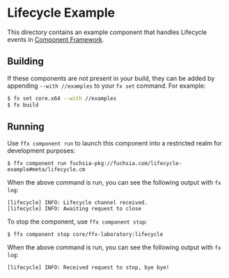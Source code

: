 # Lifecycle Example

This directory contains an example component that handles Lifecycle events in
[Component Framework](/docs/concepts/components/introduction.md).

## Building

If these components are not present in your build, they can be added by
appending `--with //examples` to your `fx set` command. For example:

```bash
$ fx set core.x64 --with //examples
$ fx build
```

## Running

Use `ffx component run` to launch this component into a restricted realm
for development purposes:

```
$ ffx component run fuchsia-pkg://fuchsia.com/lifecycle-example#meta/lifecycle.cm
```

When the above command is run, you can see the following output with `fx log`:

```
[lifecycle] INFO: Lifecycle channel received.
[lifecycle] INFO: Awaiting request to close
```

To stop the component, use `ffx component stop`:

```
$ ffx component stop core/ffx-laboratory:lifecycle
```

When the above command is run, you can see the following output with `fx log`:

```
[lifecycle] INFO: Received request to stop, bye bye!
```
